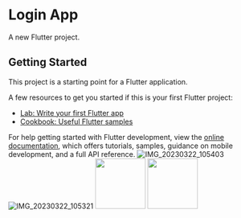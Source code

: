 # Login App
A new Flutter project.

## Getting Started

This project is a starting point for a Flutter application.

A few resources to get you started if this is your first Flutter project:

- [Lab: Write your first Flutter app](https://docs.flutter.dev/get-started/codelab)
- [Cookbook: Useful Flutter samples](https://docs.flutter.dev/cookbook)

For help getting started with Flutter development, view the
[online documentation](https://docs.flutter.dev/), which offers tutorials,
samples, guidance on mobile development, and a full API reference.
![IMG_20230322_105403](https://user-images.githubusercontent.com/105711066/226837667-8c9911db-8ba8-429d-82c1-d0603f471a72.jpg)
![IMG_20230322_105321](https://user-images.githubusercontent.com/105711066/226837683-3015997b-1663-41ea-abe6-09d14fc7860e.jpg)
<img src="https://user-images.githubusercontent.com/105711066/226837667-8c9911db-8ba8-429d-82c1-d0603f471a72.jpg" width="100" height="100"/>
<img src="https://user-images.githubusercontent.com/105711066/226837683-3015997b-1663-41ea-abe6-09d14fc7860e.jpg" width="100" height="100"/>
